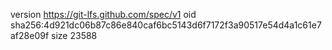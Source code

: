 version https://git-lfs.github.com/spec/v1
oid sha256:4d921dc06b87c86e840caf6bc5143d6f7172f3a90517e54d4a1c61e7af28e09f
size 23588
